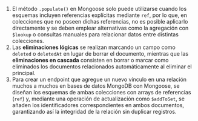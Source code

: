 1. El método `.populate()` en Mongoose solo puede utilizarse cuando los esquemas incluyen referencias explícitas mediante `ref`, por lo que, en colecciones que no poseen dichas referencias, no es posible aplicarlo directamente y se deben emplear alternativas como la agregación con `$lookup` o consultas manuales para relacionar datos entre distintas colecciones.
2. Las **eliminaciones lógicas** se realizan marcando un campo como `deleted` o `deletedAt` en lugar de borrar el documento, mientras que las **eliminaciones en cascada** consisten en borrar o marcar como eliminados los documentos relacionados automáticamente al eliminar el principal.
3. Para crear un endpoint que agregue un nuevo vínculo en una relación muchos a muchos en bases de datos MongoDB con Mongoose, se diseñan los esquemas de ambas colecciones con arrays de referencias (`ref`) y, mediante una operación de actualización como `$addToSet`, se añaden los identificadores correspondientes en ambos documentos, garantizando así la integridad de la relación sin duplicar registros.
